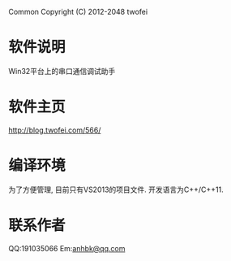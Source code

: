 Common Copyright (C) 2012-2048 twofei

软件说明
========
Win32平台上的串口通信调试助手

软件主页
========
http://blog.twofei.com/566/

编译环境
========
为了方便管理, 目前只有VS2013的项目文件.
开发语言为C++/C++11.

联系作者
========
QQ:191035066
Em:anhbk@qq.com

